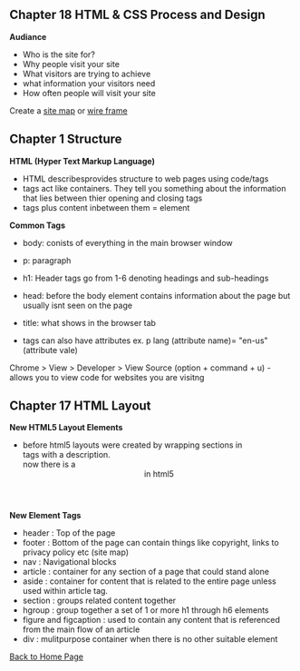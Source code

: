 ## Chapter 18 HTML & CSS Process and Design

**Audiance**

- Who is the site for?
- Why people visit your site
- What visitors are trying to achieve
- what information your visitors need
- How often people will visit your site

Create a [site map](https://customers.accrisoft.com/clientuploads/sitemap_example.png) or [wire frame](https://d2slcw3kip6qmk.cloudfront.net/marketing/pages/chart/wireframe-examples.svg)

## Chapter 1 Structure

**HTML (Hyper Text Markup Language)**
- HTML describesprovides structure to web pages using code/tags
- tags act like containers. They tell you something about the information that lies between thier opening and closing tags
- tags plus content inbetween them = element

**Common Tags**

- body: conists of everything in the main browser window
- p: paragraph
- h1:  Header tags go from 1-6 denoting headings and sub-headings
- head: before the body element contains information about the page but usually isnt seen on the page
- title:  what shows in the browser tab

- tags can also have attributes ex. p lang (attribute name)= "en-us" (attribute vale)

Chrome > View > Developer > View Source (option + command + u) - allows you to view code for websites you are visitng

## Chapter 17 HTML Layout

**New HTML5 Layout Elements**

- before html5 layouts were created by wrapping sections in <div> tags with a description. <div id="header"> now there is a <header> in html5

**New Element Tags**

- header : Top of the page
- footer : Bottom of the page can contain things like copyright, links to privacy policy etc (site map)
- nav : Navigational blocks
- article : container for any section of a page that could stand alone
- aside : container for content that is related to the entire page unless used within article tag.
- section : groups related content together
- hgroup : group together a set of 1 or more h1 through h6 elements
- figure and figcaption : used to contain any content that is referenced from the main flow of an article
- div : mulitpurpose container when there is no other suitable element

[Back to Home Page](https://ashcaz.github.io/learning-journal/)